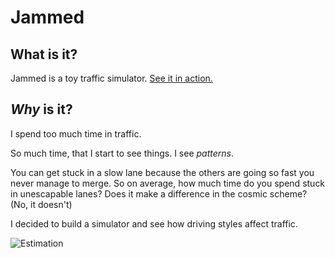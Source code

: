 # Jammed

## What is it? 

Jammed is a toy traffic simulator. [See it in action.](http://sinelaw.github.io/jammed/src/)

## *Why* is it?

I spend too much time in traffic.

So much time, that I start to see things. I see *patterns*.

You can get stuck in a slow lane because the others are going so fast you never manage to merge. So on average, how much time do you spend stuck in unescapable lanes? Does it make a difference in the cosmic scheme? (No, it doesn't)

I decided to build a simulator and see how driving styles affect traffic.

![Estimation](http://imgs.xkcd.com/comics/estimation.png)

